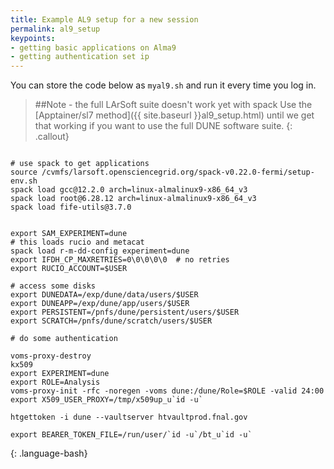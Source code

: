 ```yaml
---
title: Example AL9 setup for a new session
permalink: al9_setup
keypoints:
- getting basic applications on Alma9
- getting authentication set ip
--- 
```


You can store the code below as 
 `myal9.sh` and run it every time you log in. 

> ##Note - the full LArSoft suite doesn't work yet with spack
> Use the [Apptainer/sl7 method]({{ site.baseurl }}al9_setup.html) until we get that working if you want to use the full DUNE software suite. 
{: .callout}

~~~

# use spack to get applications
source /cvmfs/larsoft.opensciencegrid.org/spack-v0.22.0-fermi/setup-env.sh
spack load gcc@12.2.0 arch=linux-almalinux9-x86_64_v3
spack load root@6.28.12 arch=linux-almalinux9-x86_64_v3
spack load fife-utils@3.7.0


export SAM_EXPERIMENT=dune
# this loads rucio and metacat
spack load r-m-dd-config experiment=dune
export IFDH_CP_MAXRETRIES=0\0\0\0\0  # no retries
export RUCIO_ACCOUNT=$USER

# access some disks
export DUNEDATA=/exp/dune/data/users/$USER
export DUNEAPP=/exp/dune/app/users/$USER
export PERSISTENT=/pnfs/dune/persistent/users/$USER
export SCRATCH=/pnfs/dune/scratch/users/$USER

# do some authentication

voms-proxy-destroy
kx509
export EXPERIMENT=dune
export ROLE=Analysis
voms-proxy-init -rfc -noregen -voms dune:/dune/Role=$ROLE -valid 24:00
export X509_USER_PROXY=/tmp/x509up_u`id -u`

htgettoken -i dune --vaultserver htvaultprod.fnal.gov

export BEARER_TOKEN_FILE=/run/user/`id -u`/bt_u`id -u`

~~~
{: .language-bash}
